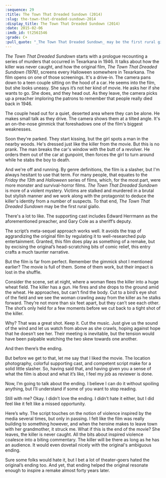 ```yaml
---
:sequence: 29
:title: The Town That Dreaded Sundown (2014)
:slug: the-town-that-dreaded-sundown-2014
:display_title: The Town That Dreaded Sundown (2014)
:date: 2015-02-06
:imdb_id: tt2561546
:grade: C+
:pull_quote: "_The Town That Dreaded Sundown_ may be the first rural giallo."
---
```

_The Town That Dreaded Sundown_ starts with a prologue recounting a series of murders that occurred in Texarkana in 1946. It talks about how the killer was never caught, and how the original film, _The Town That Dreaded Sundown (1976)_, screens every Halloween somewhere in Texarkana. The film opens on one of those screenings. It's a drive-in. The camera pans down to a teen couple sitting on the hood of a car. He seems into the film, but she looks uneasy. She says it’s not her kind of movie. He asks her if she wants to go. She does, and they head out. As they leave, the camera picks up a preacher imploring the patrons to remember that people really died back in 1946.

The couple head out for a quiet, deserted area where they can be alone. He makes small talk as they drive. The camera shows them at a tilted angle. It's an on-the-nose gimmick that foreshadows one of the film's biggest weaknesses. 

Soon they're parked. They start kissing, but the girl spots a man in the nearby woods. He's dressed just like the killer from the movie. But this is no prank. The man breaks the car's window with the butt of a revolver. He orders them out of the car at gunpoint, then forces the girl to turn around while he stabs the boy to death.

And we're off and running. By genre definitions, the film is a slasher, but I'm always hesitant to use that term. For many people, that equates to the _Friday the 13th_ and _Halloween_ series of films, which, for the most part, were more monster and survival-horror films. _The Town That Dreaded Sundown_ is more of a violent mystery. Victims are stalked and murdered in a brutal but stylish manner and we work along with the protagonist to deduce the killer's identity from a number of suspects. To that end, _The Town That Dreaded Sundown_ may be the first rural giallo.

There's a lot to like. The supporting cast includes Edward Herrmann as the aforementioned preacher, and Gary Cole as a sheriff’s deputy.  

The script’s meta-sequel approach works well. It avoids the trap of aggrandizing the original film by regulating it to well-researched pulp entertainment. Granted, this film does play as something of a remake, but by excising the original’s head-scratching bits of comic relief, this entry crafts a much taunter narrative.

But the film is far from perfect. Remember the gimmick shot I mentioned earlier? The movie is full of them. Some of them work, but their impact is lost in the shuffle.

Consider the scene, set at night, where a woman flees the killer into a huge wheat field. The killer has a gun. He fires and she drops to the ground amid the wheat. He approaches, but can’t find the body. Cut to a bird’s eye shot of the field and we see the woman crawling away from the killer as he stalks forward. They’re not more than six feet apart, but they can’t see each other. The shot’s only held for a few moments before we cut back to a tight shot of the killer. 

Why? That was a great shot. Keep it. Cut the music. Just give us the sound of the wind and let us watch from above as she crawls, hoping against hope that he doesn’t see her. Their meeting is inevitable, but the tension would have been palpable watching the two skew towards one another.

And then there’s the ending. 

But before we get to that, let me say that I liked the movie. The location photography, colorful supporting cast, and competent script make for a solid little slasher. So, having said that, and having given you a sense of what the film is about and what it’s like, I feel my job as reviewer is done. 

Now, I’m going to talk about the ending. I believe I can do it without spoiling anything, but I’ll understand if some of you want to stop reading. 

Still with me? Okay. I didn’t love the ending. I didn’t hate it either, but I did feel like it felt like a missed opportunity. 

Here’s why. The script touches on the notion of violence inspired by the media several times, but only in passing. I felt like the film was really building to something however, and when the heroine makes to leave town with her grandmother, it struck me. What if this is the end of the movie? She leaves, the killer is never caught. All the bits about inspired violence coalesce into a biting commentary. The killer will be there as long as he has an audience. It would even dovetail nicely with the original's ambiguous ending.

Sure some folks would hate it, but I bet a lot of theater-goers hated the original’s ending too. And yet, that ending helped the original resonate enough to inspire a remake almost forty years later.
